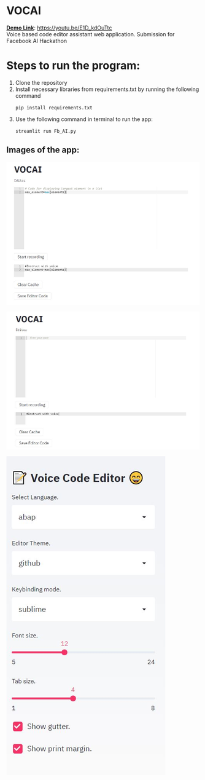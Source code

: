 # VOCAI
<b><u>Demo Link</u></b>: https://youtu.be/E1D_kdOuTtc <br>
Voice based code editor assistant web application. Submission for Facebook AI Hackathon

# Steps to run the program:
<ol>
<li> Clone the repository </li>
<li> Install necessary libraries from requirements.txt by running the following command</li>

~~~
pip install requirements.txt
~~~
<li> Use the following command in terminal to run the app:</li>

~~~
streamlit run Fb_AI.py
~~~
</ol>

## Images of the app:

!["image"](https://github.com/Sharan-Babu/VOCAI/blob/master/voc3.JPG)

!["app"](https://github.com/Sharan-Babu/VOCAI/blob/master/voc2.JPG)

!["app_img"](https://github.com/Sharan-Babu/VOCAI/blob/master/voc1.JPG)
